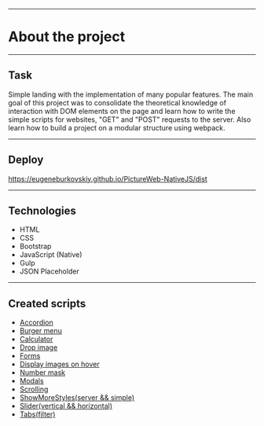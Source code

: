  ***
# About the project
***
## Task
Simple landing with the implementation of many popular features. The main goal of this project was to consolidate the theoretical knowledge of interaction with DOM elements on the page and learn how to write the simple scripts for websites, "GET" and "POST" requests to the server. Also learn how to build a project on a modular structure using webpack.
***
## Deploy
https://eugeneburkovskiy.github.io/PictureWeb-NativeJS/dist
***
## Technologies
- HTML
- CSS
- Bootstrap
- JavaScript (Native)
- Gulp
- JSON Placeholder
***
## Created scripts
- [Accordion](https://github.com/EugeneBurkovskiy/PictureWeb-NativeJS/blob/main/src/js/modules/accordion.js)
- [Burger menu](https://github.com/EugeneBurkovskiy/PictureWeb-NativeJS/blob/main/src/js/modules/burger.js)
- [Calculator](https://github.com/EugeneBurkovskiy/PictureWeb-NativeJS/blob/main/src/js/modules/calc.js)
- [Drop image](https://github.com/EugeneBurkovskiy/PictureWeb-NativeJS/blob/main/src/js/modules/drop.js)
- [Forms](https://github.com/EugeneBurkovskiy/PictureWeb-NativeJS/blob/main/src/js/modules/forms.js)
- [Display images on hover](https://github.com/EugeneBurkovskiy/PictureWeb-NativeJS/blob/main/src/js/modules/hover.js)
- [Number mask](https://github.com/EugeneBurkovskiy/PictureWeb-NativeJS/blob/main/src/js/modules/mask.js)
- [Modals](https://github.com/EugeneBurkovskiy/PictureWeb-NativeJS/blob/main/src/js/modules/modals.js)
- [Scrolling](https://github.com/EugeneBurkovskiy/PictureWeb-NativeJS/blob/main/src/js/modules/scrolling.js)
- [ShowMoreStyles(server && simple)](https://github.com/EugeneBurkovskiy/PictureWeb-NativeJS/blob/main/src/js/modules/showMoreStyles.js)
- [Slider(vertical && horizontal)](https://github.com/EugeneBurkovskiy/PictureWeb-NativeJS/blob/main/src/js/modules/slider.js)
- [Tabs(filter)](https://github.com/EugeneBurkovskiy/PictureWeb-NativeJS/blob/main/src/js/modules/tabs.js)
